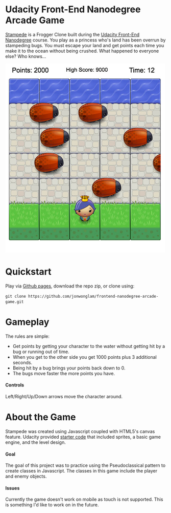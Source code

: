 Udacity Front-End Nanodegree Arcade Game
===============================

[Stampede](https://github.com/jonwonglam/frontend-nanodegree-arcade-game) is a Frogger Clone built during the [Udacity Front-End Nanodegree](https://www.udacity.com/course/front-end-web-developer-nanodegree--nd001) course. You play as a princess who's land has been overrun by stampeding bugs. You must escape your land and get points each time you make it to the ocean without being crushed. What happened to everyone else? Who knows...

![alt tag](./images/screenshot.jpg)

# Quickstart

Play via [Github pages](https://jonwonglam.github.io/frontend-nanodegree-arcade-game/.), download the repo zip, or clone using:

`git clone https://github.com/jonwonglam/frontend-nanodegree-arcade-game.git`

# Gameplay
The rules are simple:
* Get points by getting your character to the water without getting hit by a bug or running out of time.
* When you get to the other side you get 1000 points plus 3 additional seconds.
* Being hit by a bug brings your points back down to 0.
* The bugs move faster the more points you have.

#### Controls
Left/Right/Up/Down arrows move the character around.

# About the Game
Stampede was created using Javascript coupled with HTML5's canvas feature. Udacity provided [starter code](https://github.com/udacity/frontend-nanodegree-arcade-game) that included sprites, a basic game engine, and the level design.

#### Goal
The goal of this project was to practice using the Pseudoclassical pattern to create classes in Javascript. The classes in this game include the player and enemy objects.

#### Issues
Currently the game doesn't work on mobile as touch is not supported. This is something I'd like to work on in the future.
